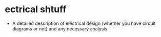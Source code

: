 # ectrical shtuff

- A detailed description of electrical design (whether you have circuit diagrams or not) and any necessary analysis.
